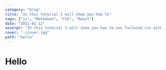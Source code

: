 ```yaml
---
category: "blog"
title: "In this tutorial I will show you how to"
tags: ["js", "Markdown", "CSS", "React"]
date: "2021-01-12"
excerpt: "In this tutorial I will show you how to use Tailwind css with your gatsby site"
cover: "./cover.jpg"
path: "hello"
---
```


# Hello
